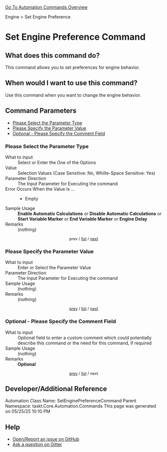<!--TITLE: Set Engine Preference Command -->
<!-- SUBTITLE: a command in the Engine group. -->
[Go To Automation Commands Overview](/automation-commands.md)


Engine &gt; Set Engine Preference


# Set Engine Preference Command


## What does this command do?
This command allows you to set preferences for engine behavior.


## When would I want to use this command?
Use this command when you want to change the engine behavior.


<a id="param_list"></a>
## Command Parameters
- [Please Select the Parameter Type](#param_0)
- [Please Specify the Parameter Value](#param_1)
- [Optional - Please Specify the Comment Field](#param_2)


<a id="param_0"></a>
### Please Select the Parameter Type


<dl>
<dt>What to input</dt><dd>Select or Enter the One of the Options</dd>
<dt>Value</dt><dd>Selection Values (Case Sensitive: No, Whilte-Space Sensitive: Yes)</dd>
<dt>Parameter Direction</dt><dd>The Input Parameter for Executing the command</dd>
<dt>Error Occurs When the Value is ...</dt><dd><ul>
<li>Empty</li>
</ul></dd>
<dt>Sample Usage</dt><dd><strong>Enable Automatic Calculations</strong> or  <strong>Disable Automatic Calculations</strong> or  <strong>Start Variable Marker</strong> or  <strong>End Variable Marker</strong> or  <strong>Engine Delay</strong></dd>
<dt>Remarks</dt><dd>(nothing)</dd>
</dl>




<div style="font-size: 90%; text-align: center">


prev / [list](#param_list) / [next](#param_1)


</div>


<a id="param_1"></a>
### Please Specify the Parameter Value


<dl>
<dt>What to input</dt><dd>Enter or Select the Parameter Value</dd>
<dt>Parameter Direction</dt><dd>The Input Parameter for Executing the command</dd>
<dt>Sample Usage</dt><dd>(nothing)</dd>
<dt>Remarks</dt><dd>(nothing)</dd>
</dl>




<div style="font-size: 90%; text-align: center">


[prev](#param_1) / [list](#param_list) / [next](#param_2)


</div>


<a id="param_2"></a>
### Optional - Please Specify the Comment Field


<dl>
<dt>What to input</dt><dd>Optional field to enter a custom comment which could potentially describe this command or the need for this command, if required</dd>
<dt>Sample Usage</dt><dd>(nothing)</dd>
<dt>Remarks</dt><dd><strong>Optional</strong><br></dd>
</dl>




<div style="font-size: 90%; text-align: center">


[prev](#param_2) / [list](#param_list) / next


</div>


## Developer/Additional Reference
Automation Class Name: SetEnginePreferenceCommand
Parent Namespace: taskt.Core.Automation.Commands
This page was generated on 05/25/25 10:10 PM


## Help
- [Open/Report an issue on GitHub](https://github.com/rcktrncn/taskt/issues/new)
- [Ask a question on Gitter](https://gitter.im/taskt-rpa/Lobby)
